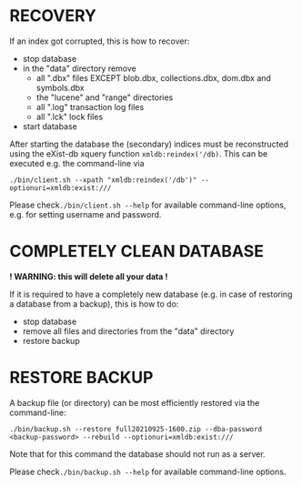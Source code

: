# RECOVERY
If an index got corrupted, this is how to recover:

- stop database
- in the "data" directory remove
  - all ".dbx" files EXCEPT blob.dbx, collections.dbx, dom.dbx and symbols.dbx
  - the "lucene" and "range" directories
  - all ".log" transaction log files
  - all ".lck" lock files
- start database

After starting the database the (secondary) indices must be reconstructed using the 
eXist-db xquery function `xmldb:reindex('/db)`. This can be executed e.g. the command-line via 

`./bin/client.sh --xpath "xmldb:reindex('/db')" --optionuri=xmldb:exist:///`

Please check`./bin/client.sh --help` for available command-line options, e.g. for 
setting username and password.

# COMPLETELY CLEAN DATABASE

**! WARNING: this will delete all your data !**

If it is required to have a completely new database (e.g. in case of restoring a database 
from a backup), this is how to do:

- stop database
- remove all files and directories from the "data" directory
- restore backup

# RESTORE BACKUP
A backup file (or directory) can be most efficiently restored via the command-line:

`./bin/backup.sh --restore full20210925-1600.zip --dba-password <backup-password> --rebuild --optionuri=xmldb:exist:///`

Note that for this command the database should not run as a server.

Please check`./bin/backup.sh --help` for available command-line options.
